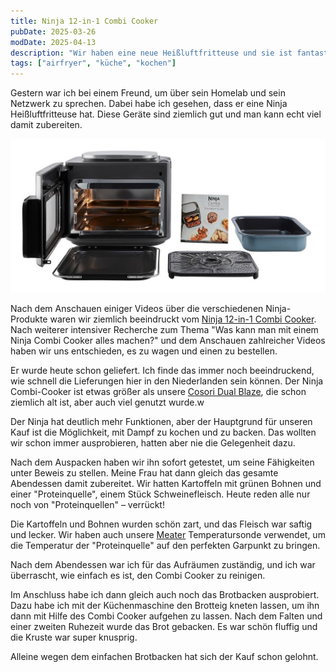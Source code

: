 ```yaml
---
title: Ninja 12-in-1 Combi Cooker
pubDate: 2025-03-26
modDate: 2025-04-13
description: "Wir haben eine neue Heißluftfritteuse und sie ist fantastisch. Meine ersten Eindrücke vom Ninja 12-in-1 Combi Cooker."
tags: ["airfryer", "küche", "kochen"]
---
```


Gestern war ich bei einem Freund, um über sein Homelab und sein Netzwerk zu sprechen.
Dabei habe ich gesehen, dass er eine Ninja Heißluftfritteuse hat.
Diese Geräte sind ziemlich gut und man kann echt viel damit zubereiten.

![Ninja 12-in-1 Combi Cooker](./2025-03-26-cover.jpg "Ninja 12-in-1 Combi Cooker")

Nach dem Anschauen einiger Videos über die verschiedenen Ninja-Produkte waren wir ziemlich beeindruckt vom [Ninja 12-in-1 Combi Cooker](https://www.ninjakitchen.de/produkte/ninja-combi-12-in-1-multikocher-ofen-heissluftfritteuse-sfp700eu-zidSFP700EU).
Nach weiterer intensiver Recherche zum Thema "Was kann man mit einem Ninja Combi Cooker alles machen?" und dem Anschauen zahlreicher Videos haben wir uns entschieden, es zu wagen und einen zu bestellen.

Er wurde heute schon geliefert.
Ich finde das immer noch beeindruckend, wie schnell die Lieferungen hier in den Niederlanden sein können.
Der Ninja Combi-Cooker ist etwas größer als unsere [Cosori Dual Blaze](https://cosori.com/products/dual-blaze-air-fryer), die schon ziemlich alt ist, aber auch viel genutzt wurde.w

Der Ninja hat deutlich mehr Funktionen, aber der Hauptgrund für unseren Kauf ist die Möglichkeit, mit Dampf zu kochen und zu backen.
Das wollten wir schon immer ausprobieren, hatten aber nie die Gelegenheit dazu.

Nach dem Auspacken haben wir ihn sofort getestet, um seine Fähigkeiten unter Beweis zu stellen.
Meine Frau hat dann gleich das gesamte Abendessen damit zubereitet.
Wir hatten Kartoffeln mit grünen Bohnen und einer "Proteinquelle", einem Stück Schweinefleisch.
Heute reden alle nur noch von "Proteinquellen" – verrückt!

Die Kartoffeln und Bohnen wurden schön zart, und das Fleisch war saftig und lecker.
Wir haben auch unsere [Meater](https://store-de.meater.com/products/meater-plus) Temperatursonde verwendet, um die Temperatur der "Proteinquelle" auf den perfekten Garpunkt zu bringen.

Nach dem Abendessen war ich für das Aufräumen zuständig, und ich war überrascht, wie einfach es ist, den Combi Cooker zu reinigen.

Im Anschluss habe ich dann gleich auch noch das Brotbacken ausprobiert.
Dazu habe ich mit der Küchenmaschine den Brotteig kneten lassen, um ihn dann mit Hilfe des Combi Cooker aufgehen zu lassen.
Nach dem Falten und einer zweiten Ruhezeit wurde das Brot gebacken.
Es war schön fluffig und die Kruste war super knusprig.

Alleine wegen dem einfachen Brotbacken hat sich der Kauf schon gelohnt.
